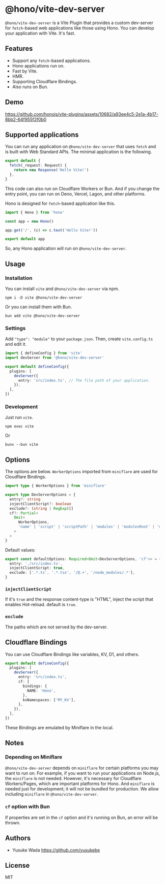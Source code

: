 # @hono/vite-dev-server

`@hono/vite-dev-server` is a Vite Plugin that provides a custom dev-server for `fetch`-based web applications like those using Hono.
You can develop your application with Vite. It's fast.

## Features

- Support any `fetch`-based applications.
- Hono applications run on.
- Fast by Vite.
- HMR.
- Supporting Cloudflare Bindings.
- Also runs on Bun.

## Demo

https://github.com/honojs/vite-plugins/assets/10682/a93ee4c5-2e1a-4b17-8bb2-64f955f2f0b0

## Supported applications

You can run any application on `@hono/vite-dev-server` that uses `fetch` and is built with Web Standard APIs. The minimal application is the following.

```ts
export default {
  fetch(_request: Request) {
    return new Response('Hello Vite!')
  },
}
```

This code can also run on Cloudflare Workers or Bun.
And if you change the entry point, you can run on Deno, Vercel, Lagon, and other platforms.

Hono is designed for `fetch`-based application like this.

```ts
import { Hono } from 'hono'

const app = new Hono()

app.get('/', (c) => c.text('Hello Vite!'))

export default app
```

So, any Hono application will run on `@hono/vite-dev-server`.

## Usage

### Installation

You can install `vite` and `@hono/vite-dev-server` via npm.

```plain
npm i -D vite @hono/vite-dev-server
```

Or you can install them with Bun.

```plain
bun add vite @hono/vite-dev-server
```

### Settings

Add `"type": "module"` to your `package.json`. Then, create `vite.config.ts` and edit it.

```ts
import { defineConfig } from 'vite'
import devServer from '@hono/vite-dev-server'

export default defineConfig({
  plugins: [
    devServer({
      entry: 'src/index.ts', // The file path of your application.
    }),
  ],
})
```

### Development

Just run `vite`.

```plain
npm exec vite
```

Or

```plain
bunx --bun vite
```

## Options

The options are below. `WorkerOptions` imported from `miniflare` are used for Cloudflare Bindings.

```ts
import type { WorkerOptions } from 'miniflare'

export type DevServerOptions = {
  entry?: string
  injectClientScript?: boolean
  exclude?: (string | RegExp)[]
  cf?: Partial<
    Omit<
      WorkerOptions,
      'name' | 'script' | 'scriptPath' | 'modules' | 'modulesRoot' | 'modulesRules'
    >
  >
}
```

Default values:

```ts
export const defaultOptions: Required<Omit<DevServerOptions, 'cf'>> = {
  entry: './src/index.ts',
  injectClientScript: true,
  exclude: ['.*.ts', '.*.tsx', '/@.+', '/node_modules/.*'],
}
```

### `injectClientScript`

If it's `true` and the response content-type is "HTML", inject the script that enables Hot-reload. default is `true`.

### `exclude`

The paths which are not served by the dev-server.

## Cloudflare Bindings

You can use Cloudflare Bindings like variables, KV, D1, and others.

```ts
export default defineConfig({
  plugins: [
    devServer({
      entry: 'src/index.ts',
      cf: {
        bindings: {
          NAME: 'Hono',
        },
        kvNamespaces: ['MY_KV'],
      },
    }),
  ],
})
```

These Bindings are emulated by Miniflare in the local.

## Notes

### Depending on Miniflare

`@hono/vite-dev-server` depends on `miniflare` for certain platforms you may want to run on. For example, if you want to run your applications on Node.js, the `miniflare` is not needed. However, it's necessary for Cloudflare Workers/Pages, which are important platforms for Hono. And `miniflare` is needed just for development; it will not be bundled for production. We allow including `miniflare` in `@hono/vite-dev-server`.

### `cf` option with Bun

If properties are set in the `cf` option and it's running on Bun, an error will be thrown.

## Authors

- Yusuke Wada <https://github.com/yusukebe>

## License

MIT
